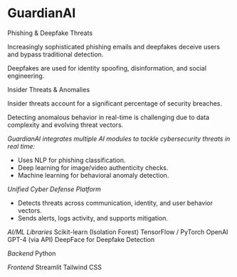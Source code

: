 # GuardianAI

Phishing & Deepfake Threats

Increasingly sophisticated phishing emails and deepfakes deceive users and bypass traditional detection.

Deepfakes are used for identity spoofing, disinformation, and social engineering.

Insider Threats & Anomalies

Insider threats account for a significant percentage of security breaches.

Detecting anomalous behavior in real-time is challenging due to data complexity and evolving threat vectors.


*GuardianAI integrates multiple AI modules to tackle cybersecurity threats in real time:*

* Uses NLP for phishing classification.
* Deep learning for image/video authenticity checks.
* Machine learning for behavioral anomaly detection.

*Unified Cyber Defense Platform*

* Detects threats across communication, identity, and user behavior vectors.
* Sends alerts, logs activity, and supports mitigation.


*AI/ML Libraries*
Scikit-learn (Isolation Forest)
TensorFlow / PyTorch
OpenAI GPT-4 (via API)
DeepFace for Deepfake Detection

*Backend*
Python

*Frontend*
Streamlit 
Tailwind CSS
